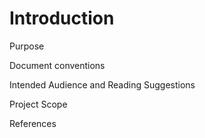 # Introduction

Purpose

Document conventions

Intended Audience and Reading Suggestions

Project Scope

References



